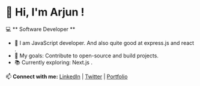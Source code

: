 # 👋 Hi, I'm Arjun !

💻 ** Software Developer **
 
- 🔭  I am  JavaScript developer. And also quite good at express.js and  react . 
- 🎯 My goals: Contribute to open-source and build projects.
- 📚 Currently exploring: Next.js .

📫 **Connect with me:** [LinkedIn](https://linkedin.com) | [Twitter](https://twitter.com) | [Portfolio](https://yourportfolio.com)
